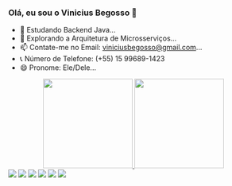 ### Olá, eu sou o Vinicius Begosso 👋

- 🔭 Estudando Backend Java...
- 🌱 Explorando a Arquitetura de Microsserviços...
- 📫 Contate-me no Email: viniciusbegosso@gmail.com...
- 📞 Número de Telefone: (+55) 15 99689-1423
- 😄 Pronome: Ele/Dele...

<div align="center">
  <a href="https://github.com/viniciusbpereira">
  <img height="180em" src="https://github-readme-stats.vercel.app/api?username=viniciusbpereira&show_icons=true&theme=dark&include_all_commits=true&count_private=true"/>
  <img height="180em" src="https://github-readme-stats.vercel.app/api/top-langs/?username=viniciusbpereira&layout=compact&langs_count=7&theme=dark"/>
</div>

<div>
  <a href = "mailto:viniciusbegosso@gmail.com"><img src="https://img.shields.io/badge/Gmail-D14836?style=for-the-badge&logo=gmail&logoColor=white" target="_blank"></a>
  <a href="https://www.facebook.com/vinicius.begosso/" target="_blank"><img src="https://img.shields.io/badge/Facebook-1877F2?style=for-the-badge&logo=facebook&logoColor=white" target="_blank"></a>
 <a href="https://twitter.com/ViniciusBegoss2" target="_blank"><img src="https://img.shields.io/badge/Twitter-1DA1F2?style=for-the-badge&logo=twitter&logoColor=white" target="_blank"></a> 
 <a href="https://discord.gg/pU428vFP43" target="_blank"><img src="https://img.shields.io/badge/Discord-7289DA?style=for-the-badge&logo=discord&logoColor=white" target="_blank"></a> 
  <a href="https://www.linkedin.com/in/vinicius-begosso-849899219/" target="_blank"><img src="https://img.shields.io/badge/-LinkedIn-%230077B5?style=for-the-badge&logo=linkedin&logoColor=white" target="_blank"></a>
  <img src="https://res.cloudinary.com/practicaldev/image/fetch/s--5L56NyjK--/c_imagga_scale,f_auto,fl_progressive,h_420,q_auto,w_1000/https://dev-to-uploads.s3.amazonaws.com/uploads/articles/olvtrtyjvasesij98npa.png"/>
</div>

